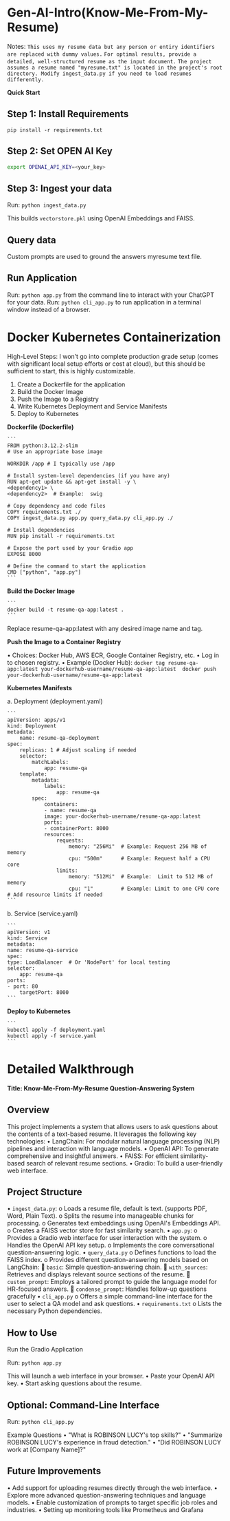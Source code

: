 # Gen-AI-Intro(Know-Me-From-My-Resume)

Notes: 
`This uses my resume data but any person or entiry identifiers are replaced with dummy values.`
`For optimal results, provide a detailed, well-structured resume as the input document.`
`The project assumes a resume named "myresume.txt" is located in the project's root directory. Modify ingest_data.py if you need to load resumes differently.`

**Quick Start**

## Step 1: Install Requirements

`pip install -r requirements.txt`

## Step 2: Set OPEN AI Key

```sh
export OPENAI_API_KEY=<your_key>
```

## Step 3: Ingest your data

Run: `python ingest_data.py`

This builds `vectorstore.pkl` using OpenAI Embeddings and FAISS.

## Query data

Custom prompts are used to ground the answers myresume text file.

## Run Application

Run: `python app.py` from the command line to interact with your ChatGPT for your data.
Run: `python cli_app.py` to run application in a terminal window instead of a browser.

# Docker Kubernetes Containerization
High-Level Steps: I won’t go into complete production grade setup (comes with significant local setup efforts or cost at cloud), but this should be sufficient to start, this is highly customizable.

1.	Create a Dockerfile for the application
2.	Build the Docker Image
3.	Push the Image to a Registry
4.	Write Kubernetes Deployment and Service Manifests
5.	Deploy to Kubernetes

**Dockerfile (Dockerfile)**

    ```
    FROM python:3.12.2-slim 
    # Use an appropriate base image

    WORKDIR /app # I typically use /app

    # Install system-level dependencies (if you have any)
    RUN apt-get update && apt-get install -y \
    <dependency1> \
    <dependency2>  # Example:  swig 

    # Copy dependency and code files 
    COPY requirements.txt ./
    COPY ingest_data.py app.py query_data.py cli_app.py ./

    # Install dependencies
    RUN pip install -r requirements.txt 

    # Expose the port used by your Gradio app
    EXPOSE 8000

    # Define the command to start the application
    CMD ["python", "app.py"] 
    ```

**Build the Docker Image**

    ```
    docker build -t resume-qa-app:latest .
    ```
Replace resume-qa-app:latest with any desired image name and tag.

**Push the Image to a Container Registry**

•	Choices: Docker Hub, AWS ECR, Google Container Registry, etc.
    •	Log in to chosen registry.
    •	Example (Docker Hub): 
    ```
    docker tag resume-qa-app:latest your-dockerhub-username/resume-qa-app:latest 
    docker push your-dockerhub-username/resume-qa-app:latest 
    ```

**Kubernetes Manifests**

a. Deployment (deployment.yaml)

    ```
    apiVersion: apps/v1
    kind: Deployment
    metadata:
        name: resume-qa-deployment
    spec:
        replicas: 1 # Adjust scaling if needed
        selector:
            matchLabels:
                app: resume-qa
        template:
            metadata:
                labels:
                    app: resume-qa
            spec:
                containers:
                - name: resume-qa
                image: your-dockerhub-username/resume-qa-app:latest
                ports:
                - containerPort: 8000 
                resources:
                    requests:
                        memory: "256Mi"  # Example: Request 256 MB of memory
                        cpu: "500m"      # Example: Request half a CPU core 
                    limits:
                        memory: "512Mi"  # Example:  Limit to 512 MB of memory
                        cpu: "1"         # Example: Limit to one CPU core 
    # Add resource limits if needed
    ```
b. Service (service.yaml)

    ```
    apiVersion: v1
    kind: Service
    metadata:
    name: resume-qa-service
    spec:
    type: LoadBalancer  # Or 'NodePort' for local testing
    selector:
        app: resume-qa
    ports:
    - port: 80 
        targetPort: 8000
    ```

**Deploy to Kubernetes**

    ```
    kubectl apply -f deployment.yaml
    kubectl apply -f service.yaml
    ```

# Detailed Walkthrough

**Title: Know-Me-From-My-Resume Question-Answering System**

## Overview
This project implements a system that allows users to ask questions about the contents of a text-based resume. It leverages the following key technologies:
•	LangChain: For modular natural language processing (NLP) pipelines and interaction with language models.
•	OpenAI API: To generate comprehensive and insightful answers.
•	FAISS: For efficient similarity-based search of relevant resume sections.
•	Gradio: To build a user-friendly web interface.

## Project Structure
•	`ingest_data.py`:
    o	Loads a resume file, default is text. (supports PDF, Word, Plain Text).
    o	Splits the resume into manageable chunks for processing.
    o	Generates text embeddings using OpenAI's Embeddings API.
    o	Creates a FAISS vector store for fast similarity search.
•	`app.py`:
    o	Provides a Gradio web interface for user interaction with the system.
    o	Handles the OpenAI API key setup.
    o	Implements the core conversational question-answering logic.
•	`query_data.py`
    o	Defines functions to load the FAISS index.
    o	Provides different question-answering models based on LangChain: 
        	`basic`: Simple question-answering chain.
        	`with_sources`: Retrieves and displays relevant source sections of the resume.
        	`custom_prompt`: Employs a tailored prompt to guide the language model for HR-focused answers.
        	`condense_prompt`: Handles follow-up questions gracefully
•	`cli_app.py`
    o	Offers a simple command-line interface for the user to select a QA model and ask questions.
•	`requirements.txt`
    o	Lists the necessary Python dependencies.

## How to Use

Run the Gradio Application

Run:	`python app.py`

This will launch a web interface in your browser.
•	Paste your OpenAI API key.
•	Start asking questions about the resume.

## Optional: Command-Line Interface

Run:	`python cli_app.py`

Example Questions
•	"What is ROBINSON LUCY's top skills?"
•	"Summarize ROBINSON LUCY's experience in fraud detection."
•	"Did ROBINSON LUCY work at [Company Name]?"

## Future Improvements
•	Add support for uploading resumes directly through the web interface.
•	Explore more advanced question-answering techniques and language models.
•	Enable customization of prompts to target specific job roles and industries.
•	Setting up monitoring tools like Prometheus and Grafana